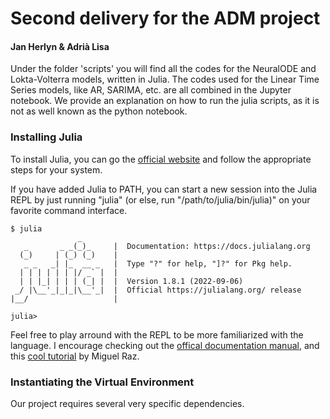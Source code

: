 # Second delivery for the ADM project
#### Jan Herlyn & Adrià Lisa

Under the folder 'scripts' you will find all the codes for the NeuralODE and Lokta-Volterra models, written in Julia. The codes used for the Linear Time Series models, like AR, SARIMA, etc. are all combined in the Jupyter notebook. We provide an explanation on how to run the julia scripts, as it is not as well known as the python notebook.

### Installing Julia
To install Julia, you can go the [official website](https://julialang.org/downloads/) and follow the appropriate steps for your system. 

If you have added Julia to PATH, you can start a new session into the Julia REPL by just running "julia" (or else, run "/path/to/julia/bin/julia)" on your favorite command interface.
```
$ julia
               _
   _       _ _(_)_     |  Documentation: https://docs.julialang.org
  (_)     | (_) (_)    |
   _ _   _| |_  __ _   |  Type "?" for help, "]?" for Pkg help.
  | | | | | | |/ _` |  |
  | | |_| | | | (_| |  |  Version 1.8.1 (2022-09-06)
 _/ |\__'_|_|_|\__'_|  |  Official https://julialang.org/ release
|__/                   |

julia>
```
Feel free to play arround with the REPL to be more familiarized with the language. I encourage checking out the [offical documentation manual](https://docs.julialang.org/en/v1/manual/getting-started/), and this [cool tutorial](https://youtu.be/EkgCENBFrAY?si=DTJ3SP1Shm0wYKTk) by Miguel Raz.

### Instantiating the Virtual Environment
Our project requires several very specific dependencies. 